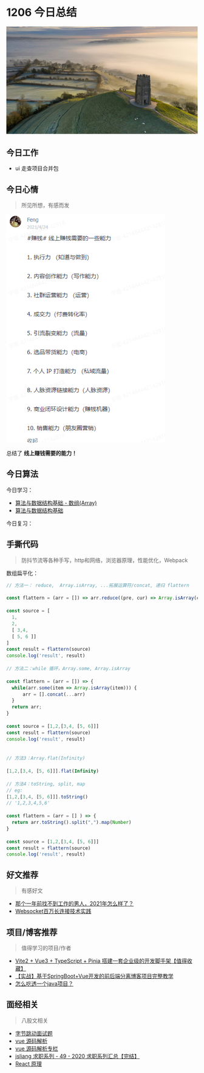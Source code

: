 
# 1206 今日总结

![](./bg-imgs/1206.jpg)


## 今日工作

- ui 走查项目合并包

## 今日心情
> 所见所想，有感而发

![](./imgs/make-money-online.png)

总结了 **线上赚钱需要的能力！**


## 今日算法

今日学习：

- [算法与数据结构基础 - 数组(Array)](https://zhuanlan.zhihu.com/p/86344332) 
- [算法与数据结构基础](https://www.zhihu.com/column/leetcodefun)

今日复习：


## 手撕代码
> 防抖节流等各种手写，http和网络，浏览器原理，性能优化，Webpack

数组扁平化：

```js
// 方法一： reduce,  Array.isArray, ...拓展运算符/concat, 递归 flattern

const flattern = (arr = []) => arr.reduce((pre, cur) => Array.isArray(cur) ? [...pre, ...flattern(cur)] : [...pre, cur], [])

const source = [
  1,
  2,
  [ 3,4, 
  [ 5, 6 ]]
]
const result = flattern(source)
console.log('result', result)

// 方法二：while 循环，Array.some, Array.isArray

const flattern = (arr = []) => {
  while(arr.some(item => Array.isArray(item))) {
      arr = [].concat(...arr)
  }
  return arr;
}

const source = [1,2,[3,4, [5, 6]]]
const result = flattern(source)
console.log('result', result)


// 方法3：Array.flat(Infinity)

[1,2,[3,4, [5, 6]]].flat(Infinity)

// 方法4：toString, split, map
// eg:
[1,2,[3,4, [5, 6]]].toString()
// '1,2,3,4,5,6'

const flattern = (arr = [] ) => {
  return arr.toString().split(",").map(Number)
}

const source = [1,2,[3,4, [5, 6]]]
const result = flattern(source)
console.log('result', result)
```


## 好文推荐
> 有感好文

- [那个一年前找不到工作的男人，2021年怎么样了？](https://juejin.cn/post/7038395860505329694#heading-12)
- [Websocket百万长连接技术实践](https://mp.weixin.qq.com/s?__biz=MzAwMDU1MTE1OQ==&mid=2653558136&idx=1&sn=0ac293d724b022d0f860d87d87460cbd&scene=21#wechat_redirect)

## 项目/博客推荐
> 值得学习的项目/作者

- [Vite2 + Vue3 + TypeScript + Pinia 搭建一套企业级的开发脚手架【值得收藏】](https://juejin.cn/post/7036745610954801166) 
- [【实战】基于SpringBoot+Vue开发的前后端分离博客项目完整教学](https://www.bilibili.com/video/BV1PQ4y1P7hZ/)
- [怎么吃透一个java项目？](https://www.zhihu.com/question/422346147/answer/2251334040)


## 面经相关
> 八股文相关

- [字节跳动面试题](https://bytedance.feishu.cn/base/app8Ok6k9qafpMkgyRbfgxeEnet?table=tblzZHf2Ix3YtxPM&view=vew9iquA45)
- [vue 源码解析](https://juejin.cn/user/3755587449389911/posts)
- [vue 源码解析专栏](https://juejin.cn/column/6968485473295532062)
- [jsliang 求职系列 - 49 - 2020 求职系列汇总【完结】](https://juejin.cn/post/6908493793213808647)
- [React 原理](https://elegant-citipati-392.notion.site/React-28159c89442f4176846fa7f4d9bc1f76)
